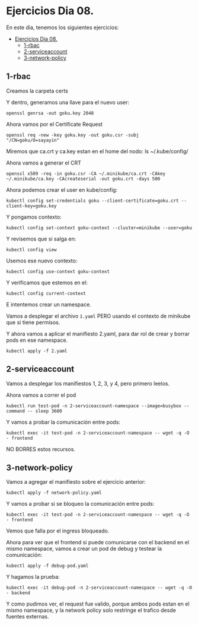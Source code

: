 # Ejercicios Dia 08.

En este dia, tenemos los siguientes ejercicios:

- [Ejercicios Dia 08.](#ejercicios-dia-08)
  - [1-rbac](#1-rbac)
  - [2-serviceaccount](#2-serviceaccount)
  - [3-network-policy](#3-network-policy)


## 1-rbac

Creamos la carpeta certs

Y dentro, generamos una llave para el nuevo user:

`openssl genrsa -out goku.key 2048`

Ahora vamos por el Certificate Request

`openssl req -new -key goku.key -out goku.csr -subj "/CN=goku/O=sayayin"`

Miremos que ca.crt y ca.key estan en el home del nodo: ls ~/.kube/config/ 

Ahora vamos a generar el CRT

`openssl x509 -req -in goku.csr -CA ~/.minikube/ca.crt -CAkey ~/.minikube/ca.key -CAcreateserial -out goku.crt -days 500`

Ahora podemos crear el user en kube/config:

`kubectl config set-credentials goku --client-certificate=goku.crt --client-key=goku.key`

Y pongamos contexto:

`kubectl config set-context goku-context --cluster=minikube --user=goku`

Y revisemos que si salga en:

`kubectl config view`

Usemos ese nuevo contexto:

`kubectl config use-context goku-context`

Y verificamos que estemos en el:

`kubectl config current-context`

E intentemos crear un namespace.


Vamos a desplegar el archivo `1.yaml` PERO usando el contexto de minikube que si tiene permisos.

Y ahora vamos a aplicar el manifiesto 2.yaml, para dar rol de crear y borrar pods en ese namespace.

`kubectl apply -f 2.yaml`

## 2-serviceaccount

Vamos a desplegar los manifiestos 1, 2, 3, y 4, pero primero leelos.

Ahora vamos a correr el pod

`kubectl run test-pod -n 2-serviceaccount-namespace --image=busybox --command -- sleep 3600`

Y vamos a probar la comunicación entre pods:

`kubectl exec -it test-pod -n 2-serviceaccount-namespace -- wget -q -O - frontend`


NO BORRES estos recursos.

## 3-network-policy

Vamos a agregar el manifiesto sobre el ejercicio anterior:

`kubectl apply -f network-policy.yaml`

Y vamos a probar si se bloqueo la comunicación entre pods:

`kubectl exec -it test-pod -n 2-serviceaccount-namespace -- wget -q -O - frontend`

Vemos que falla por el ingress bloqueado.

Ahora para ver que el frontend si puede comunicarse con el backend en el mismo namespace, vamos a crear un pod de debug y testear la comunicación:

`kubectl apply -f debug-pod.yaml`

Y hagamos la prueba:

`kubectl exec -it debug-pod -n 2-serviceaccount-namespace -- wget -q -O - backend`

Y como pudimos ver, el request fue valido, porque ambos pods estan en el mismo namespace, y la network policy solo restringe el trafico desde fuentes externas.
